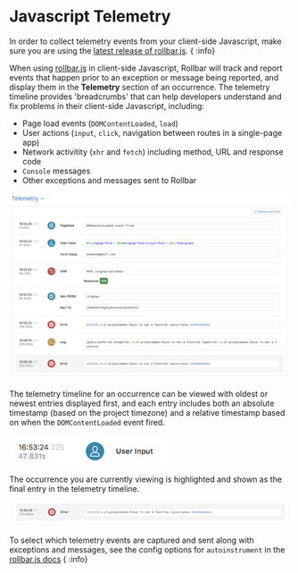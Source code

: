 # Javascript Telemetry

In order to collect telemetry events from your client-side Javascript, make sure you are using the [latest release of rollbar.js](https://github.com/rollbar/rollbar.js/releases/latest).
{ :info}

When using [rollbar.js](https://rollbar.com/docs/notifiers/rollbar.js#telemetry) in client-side Javascript, Rollbar will track and report events that happen prior to an exception or message being reported, and display them in the **Telemetry** section of an occurrence.  The telemetry timeline provides 'breadcrumbs' that can help developers understand and fix problems in their client-side Javascript, including:

* Page load events (`DOMContentLoaded`, `load`)
* User actions (`input`, `click`, navigation between routes in a single-page app)
* Network activitity (`xhr` and `fetch`) including method, URL and response code
* `Console` messages
* Other exceptions and messages sent to Rollbar

![](../images/guides/telemetry/telemetry.png)

The telemetry timeline for an occurrence can be viewed with oldest or newest entries displayed first, and each entry includes both an absolute timestamp (based on the project timezone) and a relative timestamp based on when the `DOMContentLoaded` event fired.

![](../images/guides/telemetry/event_timestamp.png)

The occurrence you are currently viewing is highlighted and shown as the final entry in the telemetry timeline.

![](../images/guides/telemetry/final_event.png)

To select which telemetry events are captured and sent along with exceptions and messages, see the config options for `autoinstrument` in the [rollbar.js docs](https://rollbar.com/docs/notifiers/rollbar.js#telemetry)
{ :info}
